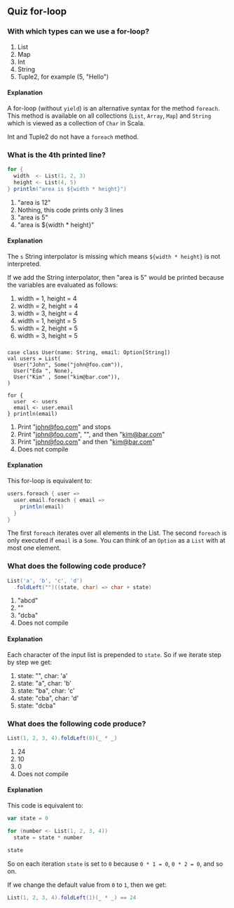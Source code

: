 ## Quiz for-loop

### With which types can we use a for-loop?

1. List
1. Map
1. Int
1. String
1. Tuple2, for example (5, "Hello")

#### Explanation

A for-loop (without `yield`) is an alternative syntax for the method `foreach`.
This method is available on all collections (`List`, `Array`, `Map`) and `String` 
which is viewed as a collection of `Char` in Scala.

Int and Tuple2 do not have a `foreach` method. 

### What is the 4th printed line?

```scala
for {
  width  <- List(1, 2, 3)
  height <- List(4, 5)
} println("area is ${width * height}")
```

1. "area is 12"
1. Nothing, this code prints only 3 lines 
1. "area is 5"
1. "area is ${width * height}"

#### Explanation

The `s` String interpolator is missing which means `${width * height}` is not interpreted.

If we add the String interpolator, then "area is 5" would be printed because the variables are evaluated as follows: 
1. width = 1, height = 4 
1. width = 2, height = 4 
1. width = 3, height = 4
1. width = 1, height = 5 
1. width = 2, height = 5 
1. width = 3, height = 5

### 
```
case class User(name: String, email: Option[String])
val users = List(
  User("John", Some("john@foo.com")),
  User("Eda ", None),
  User("Kim" , Some("kim@bar.com")),
)

for {
  user  <- users
  email <- user.email
} println(email)
```

1. Print "john@foo.com" and stops
1. Print "john@foo.com", "", and then "kim@bar.com"
1. Print "john@foo.com" and then "kim@bar.com"
1. Does not compile

#### Explanation

This for-loop is equivalent to:

```scala
users.foreach { user =>
  user.email.foreach { email =>
    println(email) 
  }
}
```

The first `foreach` iterates over all elements in the List.
The second `foreach` is only executed if `email` is a `Some`. 
You can think of an `Option` as a `List` with at most one element.

### What does the following code produce?

```scala
List('a', 'b', 'c', 'd')
  .foldLeft("")((state, char) => char + state)
```

1. "abcd"
1. ""
1. "dcba"
1. Does not compile

#### Explanation

Each character of the input list is prepended to `state`. So if we iterate step by step we get:
1. state: "", char: 'a'
1. state: "a", char: 'b'
1. state: "ba", char: 'c'
1. state: "cba", char: 'd'
1. state: "dcba"

### What does the following code produce?

```scala
List(1, 2, 3, 4).foldLeft(0)(_ * _)
```

1. 24
1. 10
1. 0
1. Does not compile

#### Explanation

This code is equivalent to:

```scala
var state = 0

for (number <- List(1, 2, 3, 4))
  state = state * number

state
```

So on each iteration `state` is set to `0` because `0 * 1 = 0`, `0 * 2 = 0`, and so on.

If we change the default value from `0` to `1`, then we get:

```scala
List(1, 2, 3, 4).foldLeft(1)(_ * _) == 24
```
